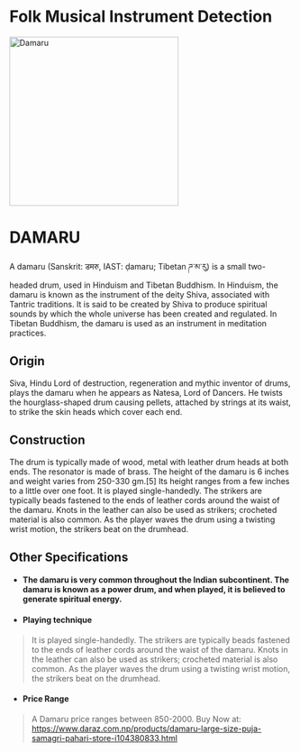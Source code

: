 # Folk Musical Instrument Detection

<img src="https://upload.wikimedia.org/wikipedia/commons/thumb/9/95/Damaru_instrument_5.jpg/220px-Damaru_instrument_5.jpg" alt="Damaru" width="300"/>

<!-- ![Damaru](https://upload.wikimedia.org/wikipedia/commons/thumb/9/95/Damaru_instrument_5.jpg/220px-Damaru_instrument_5.jpg) -->
# DAMARU

A damaru (Sanskrit: डमरु, IAST: ḍamaru; Tibetan ཌ་མ་རུ) is a small two-headed drum, used in Hinduism and Tibetan Buddhism. In Hinduism, the damaru is known as the instrument of the deity Shiva, associated with Tantric traditions. It is said to be created by Shiva to produce spiritual sounds by which the whole universe has been created and regulated. In Tibetan Buddhism, the damaru is used as an instrument in meditation practices.

## Origin

Siva, Hindu Lord of destruction, regeneration and mythic inventor of drums, plays the damaru when he appears as Natesa, Lord of Dancers. He twists the hourglass-shaped drum causing pellets, attached by strings at its waist, to strike the skin heads which cover each end.

## Construction

The drum is typically made of wood, metal with leather drum heads at both ends. The resonator is made of brass. The height of the damaru is 6 inches and weight varies from 250-330 gm.[5] Its height ranges from a few inches to a little over one foot. It is played single-handedly. The strikers are typically beads fastened to the ends of leather cords around the waist of the damaru. Knots in the leather can also be used as strikers; crocheted material is also common. As the player waves the drum using a twisting wrist motion, the strikers beat on the drumhead.

## Other Specifications

- #### The damaru is very common throughout the Indian subcontinent. The damaru is known as a power drum, and when played, it is believed to generate spiritual energy.
- #### Playing technique
> It is played single-handedly. The strikers are typically beads fastened to the ends of leather cords around the waist of the damaru. Knots in the leather can also be used as strikers; crocheted material is also common. As the player waves the drum using a twisting wrist motion, the strikers beat on the drumhead. 
- #### Price Range 
> A Damaru price ranges between 850-2000.
> Buy Now at: https://www.daraz.com.np/products/damaru-large-size-puja-samagri-pahari-store-i104380833.html